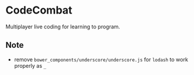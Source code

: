 CodeCombat
==========

Multiplayer live coding for learning to program.

Note
---
- remove `bower_components/underscore/underscore.js` for `lodash` to work properly as `_`

